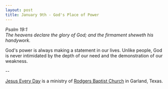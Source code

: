 ```yaml
---
layout: post
title: January 9th - God's Place of Power
---
```


_Psalm 19:1  
The heavens declare the glory of God; and the firmament sheweth his
handywork._

God's power is always making a statement in our lives. Unlike
people, God is never intimidated by the depth of our need and the
demonstration of our weakness.

 --

<a href=http://jesuseveryday.net>Jesus Every Day</a> is a ministry of <a href=http://rodgersbaptist.net>Rodgers Baptist Church</a> in Garland, Texas.

